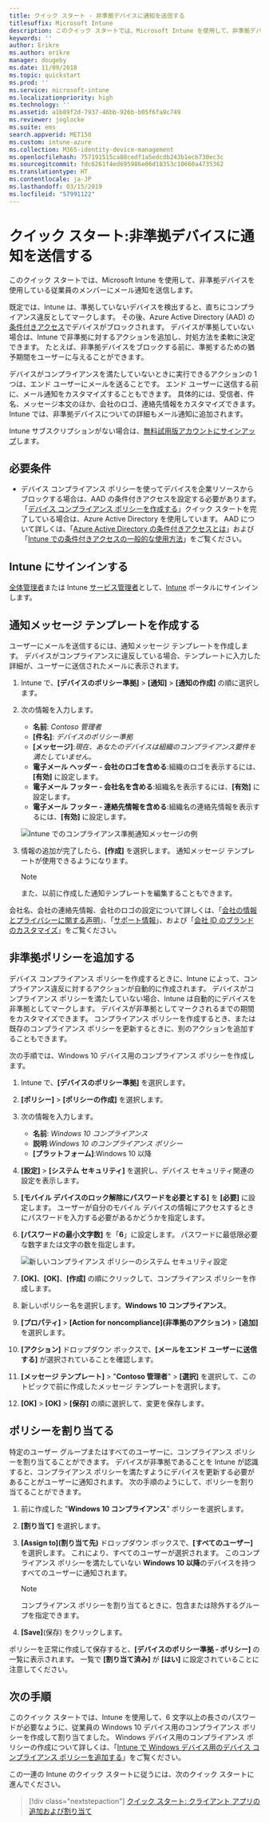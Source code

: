 ```yaml
---
title: クイック スタート - 非準拠デバイスに通知を送信する
titlesuffix: Microsoft Intune
description: このクイック スタートでは、Microsoft Intune を使用して、非準拠デバイスにメール通知を送信します。
keywords: ''
author: Erikre
ms.author: erikre
manager: dougeby
ms.date: 11/09/2018
ms.topic: quickstart
ms.prod: ''
ms.service: microsoft-intune
ms.localizationpriority: high
ms.technology: ''
ms.assetid: a1b89f2d-7937-46bb-926b-b05f6fa9c749
ms.reviewer: joglocke
ms.suite: ems
search.appverid: MET150
ms.custom: intune-azure
ms.collection: M365-identity-device-management
ms.openlocfilehash: 757191515ca88cedf1a5edcdb243b1ecb730ec3c
ms.sourcegitcommit: fdc6261f4ed695986e06d18353c10660a4735362
ms.translationtype: HT
ms.contentlocale: ja-JP
ms.lasthandoff: 03/15/2019
ms.locfileid: "57991122"
---
```

# <a name="quickstart-send-notifications-to-noncompliant-devices"></a>クイック スタート:非準拠デバイスに通知を送信する

このクイック スタートでは、Microsoft Intune を使用して、非準拠デバイスを使用している従業員のメンバーにメール通知を送信します。

既定では、Intune は、準拠していないデバイスを検出すると、直ちにコンプライアンス違反としてマークします。 その後、Azure Active Directory (AAD) の[条件付きアクセス](https://docs.microsoft.com/azure/active-directory/active-directory-conditional-access-azure-portal)でデバイスがブロックされます。 デバイスが準拠していない場合は、Intune で非準拠に対するアクションを追加し、対処方法を柔軟に決定できます。 たとえば、非準拠デバイスをブロックする前に、準拠するための猶予期間をユーザーに与えることができます。

デバイスがコンプライアンスを満たしていないときに実行できるアクションの 1 つは、エンド ユーザーにメールを送ることです。 エンド ユーザーに送信する前に、メール通知をカスタマイズすることもできます。 具体的には、受信者、件名、メッセージ本文のほか、会社のロゴ、連絡先情報をカスタマイズできます。 Intune では、非準拠デバイスについての詳細もメール通知に追加されます。

Intune サブスクリプションがない場合は、[無料試用版アカウントにサインアップ](free-trial-sign-up.md)します。

## <a name="prerequisites"></a>必要条件
- デバイス コンプライアンス ポリシーを使ってデバイスを企業リソースからブロックする場合は、AAD の条件付きアクセスを設定する必要があります。 「[デバイス コンプライアンス ポリシーを作成する](quickstart-set-password-length-android.md)」クイック スタートを完了している場合は、Azure Active Directory を使用しています。 AAD について詳しくは、「[Azure Active Directory の条件付きアクセスとは](https://docs.microsoft.com/azure/active-directory/active-directory-conditional-access-azure-portal)」および「[Intune での条件付きアクセスの一般的な使用方法](conditional-access-intune-common-ways-use.md)」をご覧ください。

## <a name="sign-in-to-intune"></a>Intune にサインインする

[全体管理者](users-add.md#types-of-administrators)または Intune [サービス管理者](users-add.md#types-of-administrators)として、[Intune](https://aka.ms/intuneportal) ポータルにサインインします。 

## <a name="create-a-notification-message-template"></a>通知メッセージ テンプレートを作成する

ユーザーにメールを送信するには、通知メッセージ テンプレートを作成します。 デバイスがコンプライアンスに違反している場合、テンプレートに入力した詳細が、ユーザーに送信されたメールに表示されます。

1. Intune で、**[デバイスのポリシー準拠]** > **[通知]** > **[通知の作成]** の順に選択します。 
2. 次の情報を入力します。

   - **名前**: *Contoso 管理者*
   - **[件名]**: *デバイスのポリシー準拠*
   - **[メッセージ]**:*現在、あなたのデバイスは組織のコンプライアンス要件を満たしていません。*
   - **電子メール ヘッダー - 会社のロゴを含める**:組織のロゴを表示するには、**[有効]** に設定します。
   - **電子メール フッター - 会社名を含める**:組織名を表示するには、**[有効]** に設定します。
   - **電子メール フッター - 連絡先情報を含める**:組織名の連絡先情報を表示するには、**[有効]** に設定します。

   ![Intune でのコンプライアンス準拠通知メッセージの例](./media/quickstart-send-notification-01.png)

3. 情報の追加が完了したら、**[作成]** を選択します。 通知メッセージ テンプレートが使用できるようになります。

    > [!NOTE]
    > また、以前に作成した通知テンプレートを編集することもできます。

会社名、会社の連絡先情報、会社のロゴの設定について詳しくは、「[会社の情報とプライバシーに関する声明](company-portal-app.md#company-information-and-privacy-statement)」、「[サポート情報](company-portal-app.md#support-information)」、および「[会社 ID のブランドのカスタマイズ](company-portal-app.md#company-identity-branding-customization)」をご覧ください。 

## <a name="add-a-noncompliance-policy"></a>非準拠ポリシーを追加する

デバイス コンプライアンス ポリシーを作成するときに、Intune によって、コンプライアンス違反に対するアクションが自動的に作成されます。 デバイスがコンプライアンス ポリシーを満たしていない場合、Intune は自動的にデバイスを非準拠としてマークします。 デバイスが非準拠としてマークされるまでの期間をカスタマイズできます。 コンプライアンス ポリシーを作成するとき、または既存のコンプライアンス ポリシーを更新するときに、別のアクションを追加することもできます。 

次の手順では、Windows 10 デバイス用のコンプライアンス ポリシーを作成します。

1. Intune で、**[デバイスのポリシー準拠]** を選択します。
2. **[ポリシー]** > **[ポリシーの作成]** を選択します。
3. 次の情報を入力します。

   - **名前**: *Windows 10 コンプライアンス*
   - **説明**:*Windows 10 のコンプライアンス ポリシー*
   - **[プラットフォーム]**:Windows 10 以降

4. **[設定]** > **[システム セキュリティ]** を選択し、デバイス セキュリティ関連の設定を表示します。
5. **[モバイル デバイスのロック解除にパスワードを必要とする]** を **[必要]** に設定します。 ユーザーが自分のモバイル デバイスの情報にアクセスするときにパスワードを入力する必要があるかどうかを指定します。 
6. **[パスワードの最小文字数]** を「**6**」に設定します。 パスワードに最低限必要な数字または文字の数を指定します。

    ![新しいコンプライアンス ポリシーのシステム セキュリティ設定](./media/quickstart-send-notification-02.png) 

7. **[OK]**、**[OK]**、**[作成]** の順にクリックして、コンプライアンス ポリシーを作成します。
8. 新しいポリシー名を選択します。**Windows 10 コンプライアンス**。
9. **[プロパティ]** > **[Action for noncompliance]\(非準拠のアクション\)** > **[追加]** を選択します。
10. **[アクション]** ドロップダウン ボックスで、**[メールをエンド ユーザーに送信する]** が選択されていることを確認します。
11. **[メッセージ テンプレート]** > "**Contoso 管理者**" > **[選択]** を選択して、このトピックで前に作成したメッセージ テンプレートを選択します。
12. **[OK]** > **[OK]** > **[保存]** の順に選択して、変更を保存します。

## <a name="assign-the-policy"></a>ポリシーを割り当てる

特定のユーザー グループまたはすべてのユーザーに、コンプライアンス ポリシーを割り当てることができます。 デバイスが非準拠であることを Intune が認識すると、コンプライアンス ポリシーを満たすようにデバイスを更新する必要があることがユーザーに通知されます。 次の手順のようにして、ポリシーを割り当てることができます。

1. 前に作成した "**Windows 10 コンプライアンス**" ポリシーを選択します。
2. **[割り当て]** を選択します。
3. **[Assign to]\(割り当て先\)** ドロップダウン ボックスで、**[すべてのユーザー]** を選択します。 これにより、すべてのユーザーが選択されます。 このコンプライアンス ポリシーを満たしていない **Windows 10 以降**のデバイスを持つすべてのユーザーに通知されます。

    > [!NOTE]
    > コンプライアンス ポリシーを割り当てるときに、包含または除外するグループを指定できます。

4. **[Save]**(保存) をクリックします。

ポリシーを正常に作成して保存すると、**[デバイスのポリシー準拠 - ポリシー]** の一覧に表示されます。 一覧で **[割り当て済み]** が **[はい]** に設定されていることに注意してください。

## <a name="next-steps"></a>次の手順

このクイック スタートでは、Intune を使用して、6 文字以上の長さのパスワードが必要なように、従業員の Windows 10 デバイス用のコンプライアンス ポリシーを作成して割り当てました。 Windows デバイス用のコンプライアンス ポリシーの作成について詳しくは、「[Intune で Windows デバイス用のデバイス コンプライアンス ポリシーを追加する](compliance-policy-create-windows.md)」をご覧ください。

この一連の Intune のクイック スタートに従うには、次のクイック スタートに進んでください。

> [!div class="nextstepaction"]
> [クイック スタート: クライアント アプリの追加および割り当て](quickstart-add-assign-app.md)
